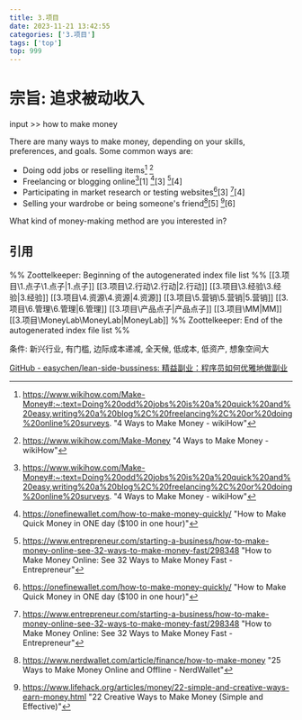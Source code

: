 ```yaml
---
title: 3.项目
date: 2023-11-21 13:42:55
categories: ['3.项目']
tags: ['top']
top: 999
---
```

# 宗旨: 追求被动收入

input >> how to make money

There are many ways to make money, depending on your skills, preferences, and goals. Some common ways are:

- Doing odd jobs or reselling items[^1] [^2]
- Freelancing or blogging online[^1][1] [^3][3] [^4][4]
- Participating in market research or testing websites[^3][3] [^4][4]
- Selling your wardrobe or being someone's friend[^5][5] [^6][6]

What kind of money-making method are you interested in?
  
  
## 引用

[^1]: https://www.wikihow.com/Make-Money#:~:text=Doing%20odd%20jobs%20is%20a%20quick%20and%20easy,writing%20a%20blog%2C%20freelancing%2C%20or%20doing%20online%20surveys. "4 Ways to Make Money - wikiHow"

[^2]: https://www.wikihow.com/Make-Money "4 Ways to Make Money - wikiHow"

[^3]: https://onefinewallet.com/how-to-make-money-quickly/ "How to Make Quick Money in ONE day ($100 in one hour)"

[^4]: https://www.entrepreneur.com/starting-a-business/how-to-make-money-online-see-32-ways-to-make-money-fast/298348 "How to Make Money Online: See 32 Ways to Make Money Fast - Entrepreneur"

[^5]: https://www.nerdwallet.com/article/finance/how-to-make-money "25 Ways to Make Money Online and Offline - NerdWallet"

[^6]: https://www.lifehack.org/articles/money/22-simple-and-creative-ways-earn-money.html "22 Creative Ways to Make Money (Simple and Effective)"

%% Zoottelkeeper: Beginning of the autogenerated index file list  %%
 [[3.项目\1.点子\1.点子|1.点子]]
 [[3.项目\2.行动\2.行动|2.行动]]
 [[3.项目\3.经验\3.经验|3.经验]]
 [[3.项目\4.资源\4.资源|4.资源]]
 [[3.项目\5.营销\5.营销|5.营销]]
 [[3.项目\6.管理\6.管理|6.管理]]
 [[3.项目\产品点子|产品点子]]
 [[3.项目\MM|MM]]
 [[3.项目\MoneyLab\MoneyLab|MoneyLab]]
%% Zoottelkeeper: End of the autogenerated index file list  %%

条件: 新兴行业, 有门槛, 边际成本递减, 全天候, 低成本, 低资产, 想象空间大

[GitHub - easychen/lean-side-bussiness: 精益副业：程序员如何优雅地做副业](https://github.com/easychen/lean-side-bussiness)